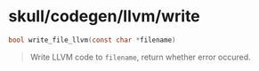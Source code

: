 # skull/codegen/llvm/write

```c
bool write_file_llvm(const char *filename)
```

> Write LLVM code to `filename`, return whether error occured.

